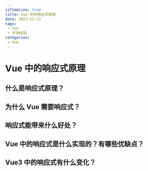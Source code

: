 ```yaml
---
isTimeLine: true
title: Vue 中的响应式原理
date: 2023-12-12
tags:
 - Vue
 - 开发经验
categories:
 - Vue
---
```


# Vue 中的响应式原理

## 什么是响应式原理？

## 为什么 Vue 需要响应式？

## 响应式能带来什么好处？

## Vue 中的响应式是什么实现的？有哪些优缺点？

## Vue3 中的响应式有什么变化？

